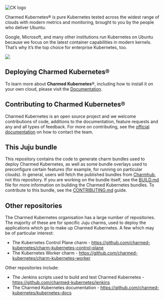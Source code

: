 ![CK logo](https://assets.ubuntu.com/v1/a41aaa61-cklogo-800.png)

Charmed Kubernetes® is pure Kubernetes tested across the widest range of clouds with modern metrics and monitoring, brought to you by the people who deliver Ubuntu.

Google, Microsoft, and many other institutions run Kubernetes on Ubuntu because we focus on the latest container capabilities in modern kernels. That’s why it’s the top choice for enterprise Kubernetes, too.

![](https://assets.ubuntu.com/v1/843c77b6-juju-at-a-glace.svg)

## Deploying Charmed Kubernetes®

To learn more about **Charmed Kubernetes**®, including how to install it on your own cloud, please visit the [Documentation](https://ubuntu.com/kubernetes/docs).

## Contributing to Charmed Kubernetes®

Charmed Kubernetes is an open source project and we welcome contributions of code, additions to the documentation, feature requests and any and all types of
feedback. For more on contributing, see the [official documentation][get-in-touch] on how to contact the team.

## This Juju bundle

This repository contains the code to generate charm bundles used to deploy Charmed Kubernetes, as well as some bundle overlays used to preconfigure certain features
(for example, for running on particular clouds). In general, users will fetch the published bundles from [Charmhub][], not this repository. If you are working
on the bundle itself, see the [BUILD.md](./BUILD.md) file for more information on building the Charmed Kubernetes bundles.
To contribute to this bundle, see the [CONTRIBUTING.md](./CONTRIBUTING.md) guide.

## Other repositories

The Charmed Kubernetes organisation has a large number of repositories. The majority of these are for specific Juju charms, used to deploy the applications which go to make up Charmed Kubernetes. A few which may be of particular interest:

- The Kubernetes Control Plane charm  - <https://github.com/charmed-kubernetes/charm-kubernetes-control-plane>
- The Kubernetes Worker charm - <https://github.com/charmed-kubernetes/charm-kubernetes-worker>

Other repositories include:

- The Jenkins scripts used to build and test Charmed Kubernetes - <https://github.com/charmed-kubernetes/jenkins>
- The Charmed Kubernetes documentation - <https://github.com/charmed-kubernetes/kubernetes-docs>
 

<!-- LINKS -->
[Charmhub]: https://charmhub.io/charmed-kubernetes
[docs]: https://ubuntu.com/kubernetes/docs
[get-in-touch]: https://ubuntu.com/kubernetes/docs/get-in-touch

